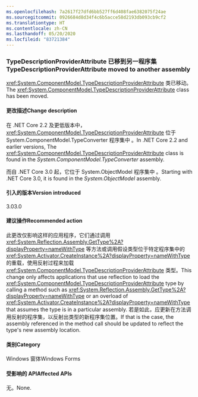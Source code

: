 ```yaml
---
ms.openlocfilehash: 7a2617f27dfd6bb527ff6d408fae6382075f24ae
ms.sourcegitcommit: 0926684d8d34f4c6b5acce58d2193db093cb9cf2
ms.translationtype: HT
ms.contentlocale: zh-CN
ms.lasthandoff: 05/20/2020
ms.locfileid: "83721384"
---
```

### <a name="typedescriptionproviderattribute-moved-to-another-assembly"></a><span data-ttu-id="d998b-101">TypeDescriptionProviderAttribute 已移到另一程序集</span><span class="sxs-lookup"><span data-stu-id="d998b-101">TypeDescriptionProviderAttribute moved to another assembly</span></span>

<span data-ttu-id="d998b-102"><xref:System.ComponentModel.TypeDescriptionProviderAttribute> 类已移动。</span><span class="sxs-lookup"><span data-stu-id="d998b-102">The <xref:System.ComponentModel.TypeDescriptionProviderAttribute> class has been moved.</span></span>

#### <a name="change-description"></a><span data-ttu-id="d998b-103">更改描述</span><span class="sxs-lookup"><span data-stu-id="d998b-103">Change description</span></span>

<span data-ttu-id="d998b-104">在 .NET Core 2.2 及更低版本中，<xref:System.ComponentModel.TypeDescriptionProviderAttribute> 位于 System.ComponentModel.TypeConverter 程序集中  。</span><span class="sxs-lookup"><span data-stu-id="d998b-104">In .NET Core 2.2 and earlier versions, The <xref:System.ComponentModel.TypeDescriptionProviderAttribute> class is found in the *System.ComponentModel.TypeConverter* assembly.</span></span>

<span data-ttu-id="d998b-105">而自 .NET Core 3.0 起，它位于 System.ObjectModel 程序集中  。</span><span class="sxs-lookup"><span data-stu-id="d998b-105">Starting with .NET Core 3.0, it is found in the *System.ObjectModel* assembly.</span></span>

#### <a name="version-introduced"></a><span data-ttu-id="d998b-106">引入的版本</span><span class="sxs-lookup"><span data-stu-id="d998b-106">Version introduced</span></span>

<span data-ttu-id="d998b-107">3.0</span><span class="sxs-lookup"><span data-stu-id="d998b-107">3.0</span></span>

#### <a name="recommended-action"></a><span data-ttu-id="d998b-108">建议操作</span><span class="sxs-lookup"><span data-stu-id="d998b-108">Recommended action</span></span>

<span data-ttu-id="d998b-109">此更改仅影响这样的应用程序，它们通过调用 <xref:System.Reflection.Assembly.GetType%2A?displayProperty=nameWithType> 等方法或调用假设类型位于特定程序集中的 <xref:System.Activator.CreateInstance%2A?displayProperty=nameWithType> 的重载，使用反射过程来加载 <xref:System.ComponentModel.TypeDescriptionProviderAttribute> 类型。</span><span class="sxs-lookup"><span data-stu-id="d998b-109">This change only affects applications that use reflection to load the <xref:System.ComponentModel.TypeDescriptionProviderAttribute> type by calling a method such as <xref:System.Reflection.Assembly.GetType%2A?displayProperty=nameWithType> or an overload of <xref:System.Activator.CreateInstance%2A?displayProperty=nameWithType> that assumes the type is in a particular assembly.</span></span> <span data-ttu-id="d998b-110">若是如此，应更新在方法调用反射的程序集，以反射出类型的新程序集位置。</span><span class="sxs-lookup"><span data-stu-id="d998b-110">If that is the case, the assembly referenced in the method call should be updated to reflect the type's new assembly location.</span></span>

#### <a name="category"></a><span data-ttu-id="d998b-111">类别</span><span class="sxs-lookup"><span data-stu-id="d998b-111">Category</span></span>

<span data-ttu-id="d998b-112">Windows 窗体</span><span class="sxs-lookup"><span data-stu-id="d998b-112">Windows Forms</span></span>

#### <a name="affected-apis"></a><span data-ttu-id="d998b-113">受影响的 API</span><span class="sxs-lookup"><span data-stu-id="d998b-113">Affected APIs</span></span>

<span data-ttu-id="d998b-114">无。</span><span class="sxs-lookup"><span data-stu-id="d998b-114">None.</span></span>

<!--

#### Affected APIs

- Not detectable via API analysis

-->
